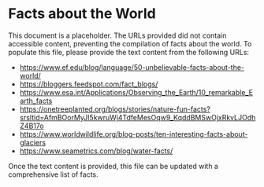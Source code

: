 # Facts about the World

This document is a placeholder.  The URLs provided did not contain accessible content, preventing the compilation of facts about the world.  To populate this file, please provide the text content from the following URLs:

* https://www.ef.edu/blog/language/50-unbelievable-facts-about-the-world/
* https://bloggers.feedspot.com/fact_blogs/
* https://www.esa.int/Applications/Observing_the_Earth/10_remarkable_Earth_facts
* https://onetreeplanted.org/blogs/stories/nature-fun-facts?srsltid=AfmBOorMyJI5kwruWj4TdfeMesOqw9_KqddBMSwOjxRkvLJOdhZ4B17o
* https://www.worldwildlife.org/blog-posts/ten-interesting-facts-about-glaciers
* https://www.seametrics.com/blog/water-facts/

Once the text content is provided, this file can be updated with a comprehensive list of facts.
